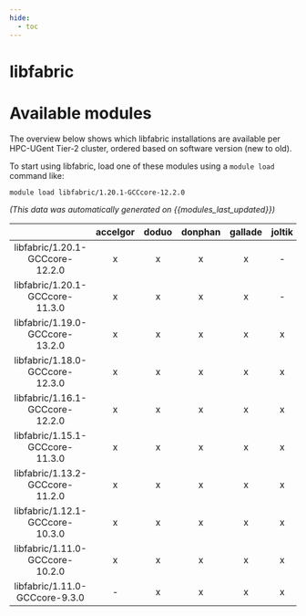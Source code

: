 ```yaml
---
hide:
  - toc
---
```


libfabric
=========

# Available modules


The overview below shows which libfabric installations are available per HPC-UGent Tier-2 cluster, ordered based on software version (new to old).

To start using libfabric, load one of these modules using a `module load` command like:

```shell
module load libfabric/1.20.1-GCCcore-12.2.0
```

*(This data was automatically generated on {{modules_last_updated}})*  

| |accelgor|doduo|donphan|gallade|joltik|shinx|skitty|
| :---: | :---: | :---: | :---: | :---: | :---: | :---: | :---: |
|libfabric/1.20.1-GCCcore-12.2.0|x|x|x|x|-|x|-|
|libfabric/1.20.1-GCCcore-11.3.0|x|x|x|x|-|x|-|
|libfabric/1.19.0-GCCcore-13.2.0|x|x|x|x|x|x|x|
|libfabric/1.18.0-GCCcore-12.3.0|x|x|x|x|x|x|x|
|libfabric/1.16.1-GCCcore-12.2.0|x|x|x|x|x|x|-|
|libfabric/1.15.1-GCCcore-11.3.0|x|x|x|x|x|-|-|
|libfabric/1.13.2-GCCcore-11.2.0|x|x|x|x|x|-|-|
|libfabric/1.12.1-GCCcore-10.3.0|x|x|x|x|x|-|-|
|libfabric/1.11.0-GCCcore-10.2.0|x|x|x|x|x|-|-|
|libfabric/1.11.0-GCCcore-9.3.0|-|x|x|x|x|-|-|
